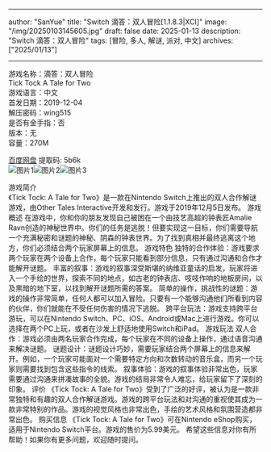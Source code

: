
---
author: "SanYue"
title: "Switch 滴答：双人冒险[1.1.8.3|XCI]"
image: "/img/20250103145605.jpg"
draft: false
date: 2025-01-13
description: "Switch 滴答：双人冒险"
tags: [冒险, 多人, 解谜, 派对, 中文]
archives: ["2025/01/13"]

---

游戏名称：滴答：双人冒险   
Tick Tock A Tale for Two    
游戏语言：中文  
首发日期：2019-12-04  
解压密码：wing515  
是否有金手指：否  
版本：无   
容量：270M

[百度网盘](https://pan.baidu.com/s/1_vwEnfL_sgrTay2YaXwROQ) 提取码: 5b6k  
![图片1](/img/e390a2.jpg)![图片2](/img/e8d2e3.jpg)![图片3](/img/77de44.jpg)  

游戏简介  
《Tick Tock: A Tale for Two》是一款在Nintendo Switch上推出的双人合作解谜游戏，由Other Tales Interactive开发和发行。游戏于2019年12月5日发布。
游戏概述
在游戏中，你和你的朋友发现自己被困在一个由技艺高超的钟表匠Amalie Ravn创造的神秘世界中。你们的任务是逃脱！但要实现这一目标，你们需要导航一个充满秘密和谜题的神秘、阴森的钟表世界。为了找到真相并最终逃离这个地方，你们必须结合两个玩家屏幕上的信息。
游戏特色
独特的合作体验：游戏要求两个玩家在两个设备上合作，每个玩家只能看到部分信息，只有通过沟通和合作才能解开谜题。
丰富的叙事：游戏的叙事深受斯堪的纳维亚童话的启发，玩家将进入一个手绘的世界，探索不同的地点，如古老的钟表店、吱吱作响的地板房间，以及黑暗的地下室，以找到解开谜题所需的答案。
简单的操作，挑战性的谜题：游戏的操作非常简单，任何人都可以加入冒险。只要有一个能够沟通他们所看到内容的伙伴，你们就能在不受任何伤害的情况下逃脱。
跨平台玩法：游戏支持跨平台游玩，可以在Nintendo Switch、PC、iOS、Android或Mac上进行游戏。你可以选择在两个PC上玩，或者在沙发上舒适地使用Switch和iPad。
游戏玩法
双人合作：游戏必须由两名玩家合作完成，每个玩家在不同的设备上操作，通过语音沟通来解决谜题。
谜题设计：谜题设计巧妙，需要玩家结合两个屏幕上的信息来解开。例如，一个玩家可能面对一个需要特定方向和次数转动的音乐盒，而另一个玩家则需要找到包含这些指令的线索。
叙事体验：游戏的叙事体验非常出色，玩家需要通过沟通来拼凑故事的全貌。游戏的结局非常令人难忘，给玩家留下了深刻的印象。
评价
《Tick Tock: A Tale for Two》受到了广泛的好评，被认为是一款非常独特和有趣的双人合作解谜游戏。游戏的跨平台玩法和对沟通的重视使其成为一款非常特别的作品。游戏的视觉风格也非常出色，手绘的艺术风格和氛围营造都非常出色。
购买信息
《Tick Tock: A Tale for Two》可在Nintendo eShop购买，适用于Nintendo Switch平台。游戏的售价为5.99美元。
希望这些信息对你有所帮助！如果你有更多问题，欢迎随时提问。

